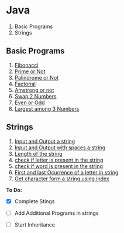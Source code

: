 # Java

1. Basic Programs
2. Strings

## Basic Programs

1. [Fibonacci](Lab/Basic%20Programs/Fibonacci.java)
2. [Prime or Not](Lab/Basic%20Programs/Prime.java)
3. [Palindrome or Not](Lab/Basic%20Programs/Palindrome.java)
4. [Factorial](Lab/Basic%20Programs/Factorial.java)
5. [Amstrong or not](Lab/Basic%20Programs/Amstrong.java)
6. [Swap 2 Numbers](Lab/Basic%20Programs/swapTwo.java)
7. [Even or Odd](Lab/Basic%20Programs/EvenorOdd.java)
8. [Largest among 3 Numbers](Lab/Basic%20Programs/largestOfThree.java)

## Strings 

1. [Input and Output a string]()
1. [Input and Output with spaces a string]()
1. [Length of the string]()
1. [check if letter is present in the string]()
1. [check if word is present in the string]()
1. [First and last Ocurrence of a letter in string]()
1. [Get character form a string using index]()

**To Do:**
- [x] Complete Stings
- [ ] Add Additional Programs in strings
- [ ] Start Inheritance


